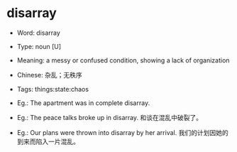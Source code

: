 # disarray

- Word: disarray

- Type: noun [U]
- Meaning: a messy or confused condition, showing a lack of organization
- Chinese: 杂乱；无秩序
- Tags: things:state:chaos
- Eg.: The apartment was in complete disarray.
- Eg.: The peace talks broke up in disarray. 和谈在混乱中破裂了。
- Eg.: Our plans were thrown into disarray by her arrival. 我们的计划因她的到来而陷入一片混乱。

